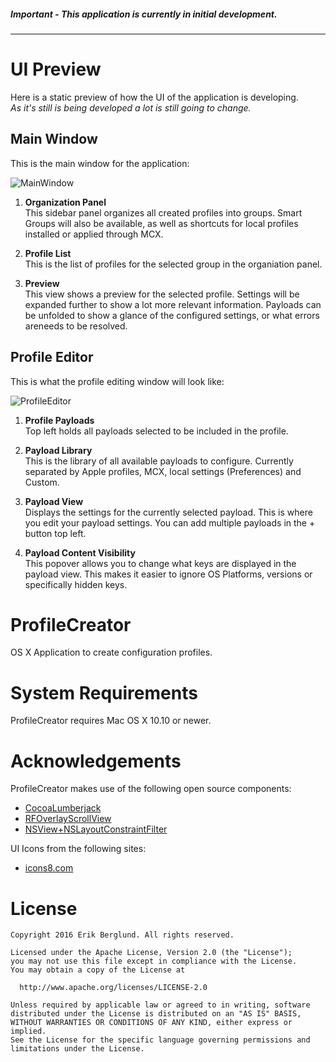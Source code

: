 ##### Important - This application is currently in initial development.
___

# UI Preview

Here is a static preview of how the UI of the application is developing.  
_As it's still is being developed a lot is still going to change._

## Main Window

This is the main window for the application:

![MainWindow](https://github.com/ProfileCreator/ProfileCreatorResources/blob/master/Screenshots/readme/MainWindow.png)

1. **Organization Panel**  
 This sidebar panel organizes all created profiles into groups. 
 Smart Groups will also be available, as well as shortcuts for local profiles installed or applied through MCX.

2. **Profile List**  
 This is the list of profiles for the selected group in the organiation panel.

3. **Preview**  
 This view shows a preview for the selected profile.
 Settings will be expanded further to show a lot more relevant information.
 Payloads can be unfolded to show a glance of the configured settings, or what errors areneeds to be resolved.

## Profile Editor

This is what the profile editing window will look like:

![ProfileEditor](https://github.com/ProfileCreator/ProfileCreatorResources/blob/master/Screenshots/readme/ProfileEditor.png)

1. **Profile Payloads**  
 Top left holds all payloads selected to be included in the profile.

2. **Payload Library**  
 This is the library of all available payloads to configure.
 Currently separated by Apple profiles, MCX, local settings (Preferences) and Custom.

3. **Payload View**  
 Displays the settings for the currently selected payload.
 This is where you edit your payload settings.
 You can add multiple payloads in the + button top left.

4. **Payload Content Visibility**  
 This popover allows you to change what keys are displayed in the payload view.
 This makes it easier to ignore OS Platforms, versions or specifically hidden keys.

# ProfileCreator
OS X Application to create configuration profiles.

# System Requirements
ProfileCreator requires Mac OS X 10.10 or newer.

# Acknowledgements

ProfileCreator makes use of the following open source components:

* [CocoaLumberjack](https://github.com/CocoaLumberjack/CocoaLumberjack)
* [RFOverlayScrollView](https://github.com/rheinfabrik/RFOverlayScrollView)
* [NSView+NSLayoutConstraintFilter](https://github.com/iluuu1994/ITSearchField/blob/8c4350bf7422a4d9d6a1ee4de6dccfd8d41d52e4/Expanding%20Search/Expanding%20Search/NSView%2BNSLayoutConstraintFilter.h)

UI Icons from the following sites:

* [icons8.com](https://icons8.com)

# License
    Copyright 2016 Erik Berglund. All rights reserved.
    
    Licensed under the Apache License, Version 2.0 (the "License");
    you may not use this file except in compliance with the License.
    You may obtain a copy of the License at
    
      http://www.apache.org/licenses/LICENSE-2.0
    
    Unless required by applicable law or agreed to in writing, software
    distributed under the License is distributed on an "AS IS" BASIS,
    WITHOUT WARRANTIES OR CONDITIONS OF ANY KIND, either express or implied.
    See the License for the specific language governing permissions and
    limitations under the License.
